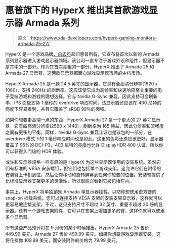 # 惠普旗下的 HyperX 推出其首款游戏显示器 Armada 系列

> 原文：<https://www.xda-developers.com/hyperx-gaming-monitors-armada-25-27/>

HyperX 是一个游戏品牌[，自去年](https://www.xda-developers.com/hp-to-acquire-hyperx-kingston/)起归惠普所有，它宣布将首次以新的 Armada 系列显示器进入游戏显示器领域。该公司一直专注于游戏外设和组件，但显示器不是其中的一部分。作为其首次亮相的一部分，HyperX 推出了 Armada 25 和 Armada 27 显示器，这两款显示器都面向游戏显示器市场的中档市场。

HyperX Armada 25 是一款 24.5 英寸的显示器，它具有全高清分辨率(1920 x 1080)，支持 240Hz 的刷新率。这应该使它成为高帧率和快速响应至关重要的电子竞技游戏和游戏的理想选择。它与 Nvidia G-Sync 兼容，因此支持可变刷新率，IPS 面板支持 1 毫秒的 overdrive 响应时间。该显示器还应该在 400 尼特的亮度下容易看到，并且它覆盖了 sRGB 99%的面积。

如果你想要更高端一点的东西，HyperX Armada 27 是一个更大的 27 英寸显示器，它有四高清分辨率(2560 x 1440)，刷新率为 165 赫兹，因此分辨率和流畅度之间有更多的平衡。同样，Nvidia G-Sync 兼容认证也是该包的一部分，在 overdrive 模式下的 1 毫秒响应时间也是如此。这里的色彩还原应该更好，显示器覆盖了 95%的 DCI-P3，400 尼特的亮度也允许 DisplayHDR 400 认证，所以你可以获得入门级的 HDR 体验。

或许和显示器规格一样有趣的是 HyperX 为这些显示器使用的安装系统。虽然它们有标准的 VESA 安装螺钉，但它们也包括单个游戏支架，这允许它们在附带的安装臂上卡扣到位，然后让你移动和旋转屏幕到任何你想要的位置。安装臂提供了比标准显示器支架更多的灵活性，所以很高兴看到它被包括在内。

事实上，HyperX 将单独销售 Armada 单显示器挂载，以防你想使用更方便的 snap-on 挂载系统。您可以连接支持 VESA 支架的安装支架显示器，这样就可以更容易地连接支架。不过，这只支持尺寸不超过 32 英寸、重量不超过 20 磅的显示器。还有一个游戏支架附件，它可以在支架上增加更多的臂，这样你就可以使用多个显示器。

所有这些产品预计将在 9 月份的某个时候推出。HyperX Armada 25 售价 449.99 美元，Armada 27 售价 499.99 美元。如果你想要游戏显示器安装，这将花费你 109.99 美元，而安装附件的价格为 79.99 美元。
